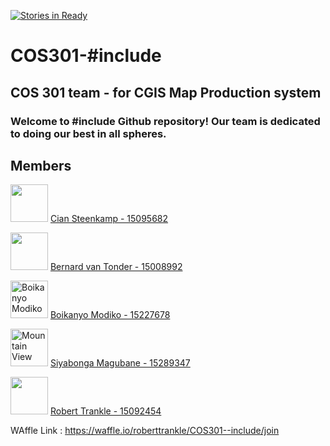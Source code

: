 [![Stories in Ready](https://badge.waffle.io/roberttrankle/COS301--include.png?label=ready&title=Ready)](https://waffle.io/roberttrankle/COS301--include?utm_source=badge)
# COS301-#include
## COS 301 team - for CGIS Map Production system
### Welcome to #include Github repository! Our team is dedicated to doing our best in all spheres.


## **Members**

 <img src="https://avatars2.githubusercontent.com/u/25703517?v=3&s=400" width="60"> [Cian Steenkamp - 15095682](https://github.com/ciansteenkamp96)<br />
 
 <img src="http://i63.tinypic.com/10dsgv7.jpg" width="60"> [Bernard van Tonder - 15008992](https://github.com/bernardvt)<br />
 
<img id="avatar" src="https://media.licdn.com/mpr/mpr/shrinknp_400_400/AAEAAQAAAAAAAAJuAAAAJDY5MmIyOTc5LWFhMDktNDc3Yy1iYWIxLTNjOWE3M2I1YTA4Mw.jpg" alt="Boikanyo Modiko" width="60">  [Boikanyo Modiko - 15227678](https://github.com/bkmodiko)<br />

<img src="https://avatars0.githubusercontent.com/u/25740398?v=3&u=e9818fe169350ae41ac93a6c970e6611ccd5607d&s=400" alt="Mountain View" width="60">  [Siyabonga Magubane - 15289347](https://github.com/siyabongamagubane)<br />

<img src="https://camo.githubusercontent.com/e91f21e367530a227cdedf1885b77c37928d933e/68747470733a2f2f6d656469612e6c6963646e2e636f6d2f6d70722f6d70722f736872696e6b6e705f3430305f3430302f41414541415141414141414141413066414141414a44466c5a546b7a4e44646c4c5459354d5467744e474977597930355a544e6b4c5449795954686c5a4467304d6d493459512e6a7067" width="60"> [Robert Trankle - 15092454](https://github.com/roberttrankle)<br />

WAffle Link : https://waffle.io/roberttrankle/COS301--include/join

